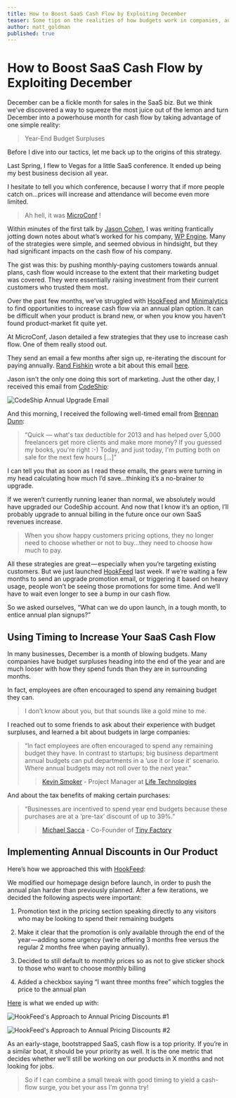 ```yaml
---
title: How to Boost SaaS Cash Flow by Exploiting December
teaser: Some tips on the realities of how budgets work in companies, and how you can use that to your product's advantage
author: matt_goldman
published: true
---
```


# How to Boost SaaS Cash Flow by Exploiting December

December can be a fickle month for sales in the SaaS biz. But we think we’ve discovered a way to squeeze the most juice out of the lemon and turn December into a powerhouse month for cash flow by taking advantage of one simple reality:

> Year-End Budget Surpluses

Before I dive into our tactics, let me back up to the origins of this strategy.

Last Spring, I flew to Vegas for a little SaaS conference. It ended up being my best business decision all year.

I hesitate to tell you which conference, because I worry that if more people catch on…prices will increase and attendance will become even more limited.

> Ah hell, it was [MicroConf](http://www.microconf.com/) !

Within minutes of the first talk by [Jason Cohen](https://twitter.com/asmartbear), I was writing frantically jotting down notes about what’s worked for his company, [WP Engine](http://wpengine.com/). Many of the strategies were simple, and seemed obvious in hindsight, but they had significant impacts on the cash flow of his company.

The gist was this: by pushing monthly-paying customers towards annual plans, cash flow would increase to the extent that their marketing budget was covered. They were essentially raising investment from their current customers who trusted them most.

Over the past few months, we’ve struggled with [HookFeed](http://www.hookfeed.com) and [Minimalytics](http://www.minimalytics.com) to find opportunities to increase cash flow via an annual plan option. It can be difficult when your product is brand new, or when you know you haven’t found product-market fit quite yet.

At MicroConf, Jason detailed a few strategies that they use to increase cash flow. One of them really stood out.

They send an email a few months after sign up, re-iterating the discount for paying annually. [Rand Fishkin](http://moz.com/rand/) wrote a bit about this email [here](http://moz.com/rand/exceptional-upgrade-path-ux-from-wpengine/).

Jason isn't the only one doing this sort of marketing. Just the other day, I received this email from [CodeShip](https://www.codeship.io/):

![CodeShip Annual Upgrade Email](https://s3.amazonaws.com/HookFeed/codeship-annual-email.jpg)

And this morning, I received the following well-timed email from [Brennan Dunn](https://twitter.com/brennandunn):

> &ldquo;Quick — what's tax deductible for 2013 and has helped over 5,000 freelancers get more clients and make more money? If you guessed my books, you're right :-) Today, and just today, I'm putting both on sale for the next few hours [...]&rdquo;

I can tell you that as soon as I read these emails, the gears were turning in my head calculating how much I’d save...thinking it’s a no-brainer to upgrade.

If we weren’t currently running leaner than normal, we absolutely would have upgraded our CodeShip account. And now that I know it’s an option, I’ll probably upgrade to annual billing in the future once our own SaaS revenues increase.

> When you show happy customers pricing options, they no longer need to choose whether or not to buy...they need to choose how much to pay.

All these strategies are great — especially when you’re targeting existing customers. But we just launched [HookFeed](http://www.hookfeed.com) last week. If we’re waiting a few months to send an upgrade promotion email, or triggering it based on heavy usage, people won’t be seeing those promotions for some time. And we’ll have to wait even longer to see a bump in our cash flow.

So we asked ourselves, &ldquo;What can we do upon launch, in a tough month, to entice annual plan signups?&rdquo;

## Using Timing to Increase Your SaaS Cash Flow
In many businesses, December is a month of blowing budgets. Many companies have budget surpluses heading into the end of the year and are much looser with how they spend funds than they are in surrounding months.

In fact, employees are often encouraged to spend any remaining budget they can.

> I don’t know about you, but that sounds like a gold mine to me.

I reached out to some friends to ask about their experience with budget surpluses, and learned a bit about budgets in large companies:

> &ldquo;In fact employees are often encouraged to spend any remaining budget they have. In contrast to startups; big business department annual budgets can put departments in a &lsquo;use it or lose it&rsquo; scenario. Where annual budgets may not roll over to the next year.&rdquo;
>> [Kevin Smoker](https://twitter.com/kevinsmoker) - Project Manager at [Life Technologies](http://www.lifetechnologies.com/)

And about the tax benefits of making certain purchases:

> &ldquo;Businesses are incentived to spend year end budgets because these purchases are at a &lsquo;pre-tax&rsquo; discount of up to 39%.&rdquo;
>> [Michael Sacca](https://twitter.com/michaelsacca) - Co-Founder of [Tiny Factory](https://twitter.com/TinyFactorySD)

## Implementing Annual Discounts in Our Product

Here&rsquo;s how we approached this with [HookFeed](http://www.hookfeed.com):

We modified our homepage design before launch, in order to push the annual plan harder than previously planned. After a few iterations, we decided the following aspects were important:

1. Promotion text in the pricing section speaking directly to any visitors who may be looking to spend their remaining budgets

2. Make it clear that the promotion is only available through the end of the year — adding some urgency (we’re offering 3 months free versus the regular 2 months free when paying annually).

3. Decided to still default to monthly prices so as not to give sticker shock to those who want to choose monthly billing

4. Added a checkbox saying &ldquo;I want three months free&rdquo; which toggles the price to the annual plan

[Here](http://www.hookfeed.com) is what we ended up with:

![HookFeed's Approach to Annual Pricing Discounts #1](https://s3.amazonaws.com/HookFeed/hookfeed-annual-pricing-header.png)

![HookFeed's Approach to Annual Pricing Discounts #2](https://s3.amazonaws.com/HookFeed/hookfeed-annual-pricing.png)

As an early-stage, bootstrapped SaaS, cash flow is a top priority. If you’re in a similar boat, it should be your priority as well. It is the one metric that decides whether we’ll still be working on our products in X months and not looking for jobs.

> So if I can combine a small tweak with good timing to yield a cash-flow surge, you bet your ass I’m gonna try!